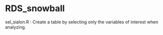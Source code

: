 # RDS_snowball
sel_sialon.R : Create a table by selecting only the variables of interest when analyzing.
